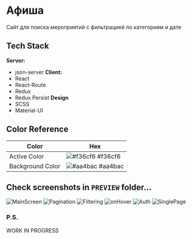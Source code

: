 # Афиша

Cайт для поиска мероприятий с фильтрацией по категориям и дате

## Tech Stack

**Server:**

- json-server
  **Client:**
- React
- React-Route
- Redux
- Redux Persist
  **Design**
- SCSS
- Material-UI

## Color Reference

| Color            | Hex                                                              |
| ---------------- | ---------------------------------------------------------------- |
| Active Color     | ![#f36cf6](https://via.placeholder.com/10/f36cf6?text=+) #f36cf6 |
| Background Color | ![#aa4bac](https://via.placeholder.com/10/aa4bac?text=+) #aa4bac |

## Check screenshots in `PREVIEW` folder... 

![MainScreen](https://github.com/Eduardick1/afisha2-ts/blob/master/PREVIEW/MainScreenAllFollowed.png)
![Pagination](https://github.com/Eduardick1/afisha2-ts/blob/master/PREVIEW/Pagination.png)
![Filtering](https://github.com/Eduardick1/afisha2-ts/blob/master/PREVIEW/Sorting.png)
![onHover](https://github.com/Eduardick1/afisha2-ts/blob/master/PREVIEW/CardHover.png)
![Auth](https://github.com/Eduardick1/afisha2-ts/blob/master/PREVIEW/Auth.png)
![SinglePage](https://github.com/Eduardick1/afisha2-ts/blob/master/PREVIEW/SinglePage.png)

### P.S.

WORK IN PROGRESS
